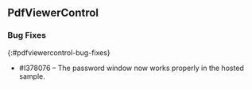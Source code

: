 ## PdfViewerControl

### Bug Fixes
{:#pdfviewercontrol-bug-fixes}
* \#I378076 – The password window now works properly in the hosted sample.